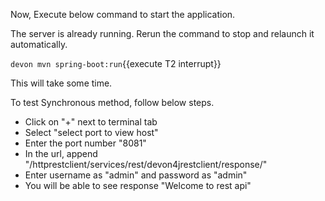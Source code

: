 Now, Execute below command to start the application.





The server is already running. Rerun the command to stop and relaunch it automatically.
 

`devon mvn spring-boot:run`{{execute T2 interrupt}}

This will take some time.

To test Synchronous method, follow below steps.
* Click on &#34;+&#34; next to terminal tab
* Select &#34;select port to view host&#34;
* Enter the port number &#34;8081&#34; 
* In the url, append &#34;/httprestclient/services/rest/devon4jrestclient/response/&#34;
* Enter username as &#34;admin&#34; and password as &#34;admin&#34;
* You will be able to see response &#34;Welcome to rest api&#34;

